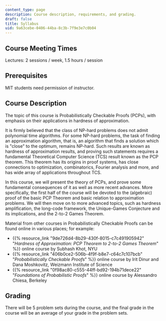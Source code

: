 ```yaml
---
content_type: page
description: Course description, requirements, and grading.
draft: false
title: Syllabus
uid: 9a63cebe-0406-44ba-8c3b-7f9e3e7c0b04
---
```

## Course Meeting Times

Lectures: 2 sessions / week, 1.5 hours / session

## Prerequisites

MIT students need permission of instructor.

## Course Description

The topic of this course is Probabilistically Checkable Proofs (PCPs), with emphasis on their applications in hardness of approximation. 

It is firmly believed that the class of NP-hard problems does not admit polynomial time algorithms. For some NP-hard problems, the task of finding an approximation algorithm, that is, an algorithm that finds a solution which is "close" to the optimum, remains NP-hard. Such results are known as hardness of approximation results, and proving such statements requires a fundamental Theoretical Computer Science (TCS) result known as the PCP theorem. This theorem has its origins in proof systems, has close connections to optimization, combinatorics, Fourier analysis and more, and has wide array of applications throughout TCS. 

In this course, we will present the theory of PCPs, and prove some fundamental consequences of it as well as more recent advances. More specifically, the first half of the course will be devoted to the (algebraic) proof of the basic PCP Theorem and basic relation to approximation problems. We will then move on to more advanced topics, such as hardness amplification, the long-code framework, the Unique-Games Conjecture and its implications, and the 2-to-2 Games Theorem. 

Material from other courses in Probabilistically Checkable Proofs can be found online in various places; for example: 

- {{% resource_link "9de726d4-8b29-430f-8015-c7c491905942" "*Hardness of Approximation: PCP Theorem to 2-to-2 Games Theorem*" %}} online course by Subhash Khot, NYU
- {{% resource_link "406b0ce2-506b-4f9f-b8e7-c64c7c107bcb" "*Probabilistically Checkable Proofs*" %}} online course by Irit Dinur and Dana Moshkovitz, Weizmann Institute of Science
- {{% resource_link "0f98ac80-c555-44ff-bd92-194b71dece22" "*Foundations of Probabilistic Proofs*" %}} online course by Alessandro Chiesa, Berkeley

## Grading 

There will be 5 problem sets during the course, and the final grade in the course will be an average of your grade in the problem sets.